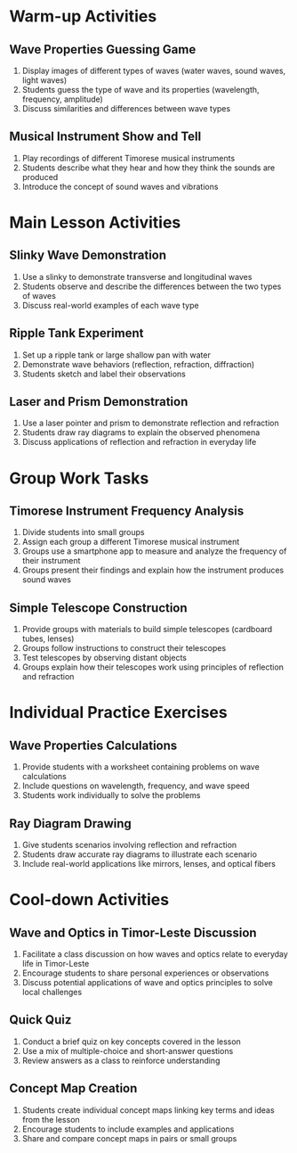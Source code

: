 # Warm-up Activities

## Wave Properties Guessing Game
1. Display images of different types of waves (water waves, sound waves, light waves)
2. Students guess the type of wave and its properties (wavelength, frequency, amplitude)
3. Discuss similarities and differences between wave types

## Musical Instrument Show and Tell
1. Play recordings of different Timorese musical instruments
2. Students describe what they hear and how they think the sounds are produced
3. Introduce the concept of sound waves and vibrations

# Main Lesson Activities

## Slinky Wave Demonstration
1. Use a slinky to demonstrate transverse and longitudinal waves
2. Students observe and describe the differences between the two types of waves
3. Discuss real-world examples of each wave type

## Ripple Tank Experiment
1. Set up a ripple tank or large shallow pan with water
2. Demonstrate wave behaviors (reflection, refraction, diffraction)
3. Students sketch and label their observations

## Laser and Prism Demonstration
1. Use a laser pointer and prism to demonstrate reflection and refraction
2. Students draw ray diagrams to explain the observed phenomena
3. Discuss applications of reflection and refraction in everyday life

# Group Work Tasks

## Timorese Instrument Frequency Analysis
1. Divide students into small groups
2. Assign each group a different Timorese musical instrument
3. Groups use a smartphone app to measure and analyze the frequency of their instrument
4. Groups present their findings and explain how the instrument produces sound waves

## Simple Telescope Construction
1. Provide groups with materials to build simple telescopes (cardboard tubes, lenses)
2. Groups follow instructions to construct their telescopes
3. Test telescopes by observing distant objects
4. Groups explain how their telescopes work using principles of reflection and refraction

# Individual Practice Exercises

## Wave Properties Calculations
1. Provide students with a worksheet containing problems on wave calculations
2. Include questions on wavelength, frequency, and wave speed
3. Students work individually to solve the problems

## Ray Diagram Drawing
1. Give students scenarios involving reflection and refraction
2. Students draw accurate ray diagrams to illustrate each scenario
3. Include real-world applications like mirrors, lenses, and optical fibers

# Cool-down Activities

## Wave and Optics in Timor-Leste Discussion
1. Facilitate a class discussion on how waves and optics relate to everyday life in Timor-Leste
2. Encourage students to share personal experiences or observations
3. Discuss potential applications of wave and optics principles to solve local challenges

## Quick Quiz
1. Conduct a brief quiz on key concepts covered in the lesson
2. Use a mix of multiple-choice and short-answer questions
3. Review answers as a class to reinforce understanding

## Concept Map Creation
1. Students create individual concept maps linking key terms and ideas from the lesson
2. Encourage students to include examples and applications
3. Share and compare concept maps in pairs or small groups